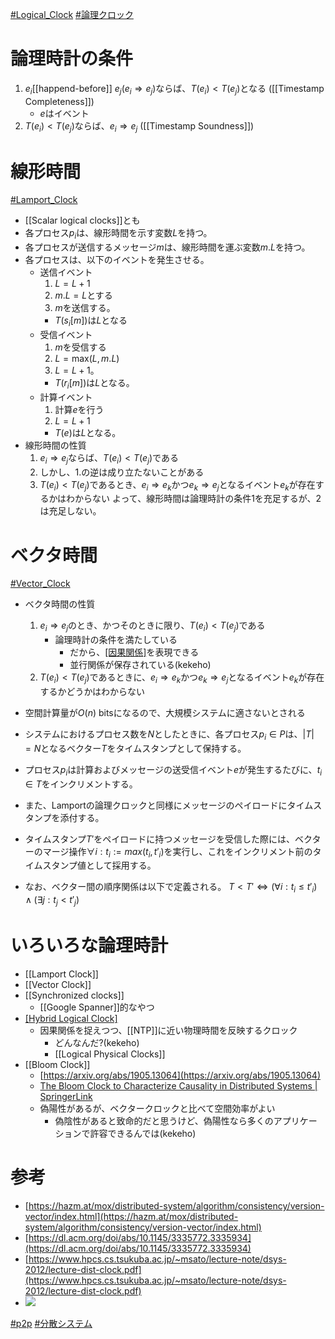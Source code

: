 [#Logical_Clock](Logical_Clock) [#論理クロック](論理クロック)

# 論理時計の条件
1. $e_i$[[happend-before]] $e_j$($e_i \Rightarrow e_j$)ならば、$T(e_i) < T(e_j)$となる ([[Timestamp Completeness]])
	- $e$はイベント
2. $T(e_i) < T(e_j)$ならば、$e_i \Rightarrow e_j$ ([[Timestamp Soundness]])


# 線形時間
[#Lamport_Clock](Lamport_Clock) 
- [[Scalar logical clocks]]とも
- 各プロセス$p_i$は、線形時間を示す変数$L$を持つ。
- 各プロセスが送信するメッセージ$m$は、線形時間を運ぶ変数$m.L$を持つ。
- 各プロセスは、以下のイベントを発生させる。
	- 送信イベント
		1. $L = L + 1$
		2. $m.L = L$とする
		3. $m$を送信する。
		- $T(s_i \lbrack m \rbrack)$は$L$となる
	- 受信イベント
		1. $m$を受信する
		2. $L = \mathrm{max}(L, m.L)$
		3. $L = L + 1$。
		- $T(r_i \lbrack m \rbrack)$は$L$となる。
	- 計算イベント
		1. 計算$e$を行う
		2. $L = L + 1$
		- $T(e)$は$L$となる。
- 線形時間の性質
	1. $e_i \Rightarrow e_j$ならば、$T(e_i) < T(e_j)$である
	2. しかし、1.の逆は成り立たないことがある
	3. $T(e_i) < T(e_j)$であるとき、$e_i \Rightarrow e_k$かつ$e_k \Rightarrow e_j$となるイベント$e_k$が存在するかはわからない
	よって、線形時間は論理時計の条件1を充足するが、2は充足しない。

# ベクタ時間
[#Vector_Clock](Vector_Clock)
- ベクタ時間の性質
	1. $e_i \Rightarrow e_j$のとき、かつそのときに限り、$T(e_i) < T(e_j)$である
		- 論理時計の条件を満たしている
			- だから、[[因果関係]]([[causality]])を表現できる
			- 並行関係が保存されている(kekeho)
	2. $T(e_i) < T(e_j)$であるときに、$e_i \Rightarrow e_k$かつ$e_k \Rightarrow e_j$となるイベント$e_k$が存在するかどうかはわからない
- 空間計算量が$O(n)$ bitsになるので、大規模システムに適さないとされる

- システムにおけるプロセス数を$N$としたときに、各プロセス$p_i \in P$は、$|T| = N$となるベクター$T$をタイムスタンプとして保持する。
- プロセス$p_i$は計算およびメッセージの送受信イベント$e$が発生するたびに、$t_i \in T$をインクリメントする。
- また、Lamportの論理クロックと同様にメッセージのペイロードにタイムスタンプを添付する。
- タイムスタンプ$T'$をペイロードに持つメッセージを受信した際には、ベクターのマージ操作$\forall i: t_i := max(t_i, {t'}_i)$を実行し、これをインクリメント前のタイムスタンプ値として採用する。
- なお、ベクター間の順序関係は以下で定義される。
	$T < T' \iff (\forall i: t_i \leq {t'}_i) \land (\exists j: t_j < {t'}_j)$


# いろいろな論理時計
- [[Lamport Clock]]
- [[Vector Clock]]
- [[Synchronized clocks]]
	- [[Google Spanner]]的なやつ
- [[Hybrid Logical Clock]]([[HLC]])
	- 因果関係を捉えつつ、[[NTP]]に近い物理時間を反映するクロック
		- どんなんだ?(kekeho)
		- [[Logical Physical Clocks]]
- [[Bloom Clock]]
	- [https://arxiv.org/abs/1905.13064](https://arxiv.org/abs/1905.13064)
	- [The Bloom Clock to Characterize Causality in Distributed Systems | SpringerLink](https://link.springer.com/chapter/10.1007/978-3-030-57811-4_25)
	- 偽陽性があるが、ベクタークロックと比べて空間効率がよい
		- 偽陰性があると致命的だと思うけど、偽陽性なら多くのアプリケーションで許容できるんでは(kekeho)

# 参考
- [https://hazm.at/mox/distributed-system/algorithm/consistency/version-vector/index.html](https://hazm.at/mox/distributed-system/algorithm/consistency/version-vector/index.html)
- [https://dl.acm.org/doi/abs/10.1145/3335772.3335934](https://dl.acm.org/doi/abs/10.1145/3335772.3335934)
- [https://www.hpcs.cs.tsukuba.ac.jp/~msato/lecture-note/dsys-2012/lecture-dist-clock.pdf](https://www.hpcs.cs.tsukuba.ac.jp/~msato/lecture-note/dsys-2012/lecture-dist-clock.pdf)
- ![](https://www.youtube.com/watch?v=BRvj8PykSc4&feature=youtu.be)


[#p2p](p2p) [#分散システム](分散システム.md)
